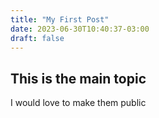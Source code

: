 ```yaml
---
title: "My First Post"
date: 2023-06-30T10:40:37-03:00
draft: false
---
```


## This is the main topic

I would love to make them public

